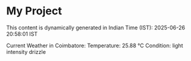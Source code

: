 # My Project

This content is dynamically generated in Indian Time (IST): 2025-06-26 20:58:01 IST


Current Weather in Coimbatore:
Temperature: 25.88 °C
Condition: light intensity drizzle
